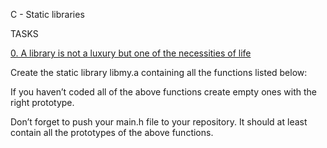 C - Static libraries

 

TASKS

 

[0. A library is not a luxury but one of the necessities of life](libmy.a)

 

Create the static library libmy.a containing all the functions listed below:

 

If you haven’t coded all of the above functions create empty ones with the right prototype.

 

Don’t forget to push your main.h file to your repository. It should at least contain all the prototypes of the above functions.



